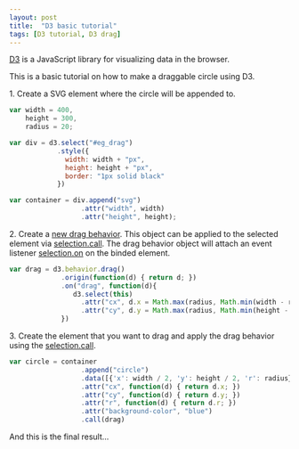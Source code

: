 ```yaml
---
layout: post
title:  "D3 basic tutorial"
tags: [D3 tutorial, D3 drag]
---
```


[D3](https://d3js.org/) is a JavaScript library for visualizing data in the browser.

This is a basic tutorial on how to make a draggable circle using D3.

1\. Create a SVG element where the circle will be appended to.

```javascript
var width = 400,
    height = 300,
    radius = 20;

var div = d3.select("#eg_drag")
            .style({
              width: width + "px",
              height: height + "px",
              border: "1px solid black"
            })

var container = div.append("svg")
                  .attr("width", width)
                  .attr("height", height);
```

2\. Create a [new drag behavior](https://github.com/d3/d3-drag#drag). This object can be applied to the selected element via [selection.call](https://github.com/d3/d3-selection#selection_call). The drag behavior object will attach an event listener [selection.on](https://github.com/d3/d3-selection#selection_on) on the binded element.

```javascript
var drag = d3.behavior.drag()
             .origin(function(d) { return d; })
             .on("drag", function(d){
                d3.select(this)
                  .attr("cx", d.x = Math.max(radius, Math.min(width - radius, d3.event.x)))
                  .attr("cy", d.y = Math.max(radius, Math.min(height - radius, d3.event.y)));
             })
```

3\. Create the element that you want to drag and apply the drag behavior using the [selection.call](https://github.com/d3/d3-selection#selection_call).

```javascript
var circle = container
                  .append("circle")
                  .data([{'x': width / 2, 'y': height / 2, 'r': radius}])
                  .attr("cx", function(d) { return d.x; })
                  .attr("cy", function(d) { return d.y; })
                  .attr("r", function(d) { return d.r; })
                  .attr("background-color", "blue")
                  .call(drag)
```

And this is the final result...

<div id="eg_drag"></div>
<script src="http://d3js.org/d3.v3.min.js"></script>
<script>
  var width = 400,
      height = 300,
      radius = 20;

  var div = d3.select("#eg_drag")
              .style({
                width: width + "px",
                height: height + "px",
                border: "1px solid black"
              })

  var container = div.append("svg")
                    .attr("width", width)
                    .attr("height", height);

  var drag = d3.behavior.drag()
               .origin(function(d) { return d; })
               .on("drag", function(d){
                  d3.select(this)
                    .attr("cx", d.x = Math.max(radius, Math.min(width - radius, d3.event.x)))
                    .attr("cy", d.y = Math.max(radius, Math.min(height - radius, d3.event.y)));
               })


  var circle = container
                    .append("circle")
                    .data([{'x': width / 2, 'y': height / 2, 'r': radius}])
                    .attr("cx", function(d) { return d.x; })
                    .attr("cy", function(d) { return d.y; })
                    .attr("r", function(d) { return d.r; })
                    .attr("background-color", "blue")
                    .call(drag)

</script>
